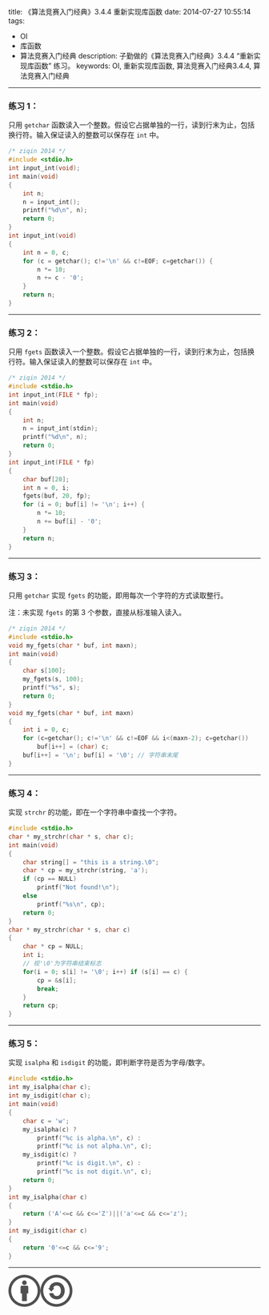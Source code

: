 title: 《算法竞赛入门经典》3.4.4 重新实现库函数
date: 2014-07-27 10:55:14
tags:
- OI
- 库函数
- 算法竞赛入门经典
description: 子勤做的《算法竞赛入门经典》3.4.4 “重新实现库函数” 练习。
keywords: OI, 重新实现库函数, 算法竞赛入门经典3.4.4, 算法竞赛入门经典
---

### 练习 1：

只用 `getchar` 函数读入一个整数。假设它占据单独的一行，读到行末为止，包括换行符。输入保证读入的整数可以保存在 `int` 中。

<!-- more -->

``` c
/* ziqin 2014 */
#include <stdio.h>
int input_int(void);
int main(void)
{
	int n;
	n = input_int();
	printf("%d\n", n);
	return 0;
}
int input_int(void)
{
	int n = 0, c;
	for (c = getchar(); c!='\n' && c!=EOF; c=getchar()) {
		n *= 10;
		n += c - '0';
	}
	return n;
}
```

---

### 练习 2：

只用 `fgets` 函数读入一个整数。假设它占据单独的一行，读到行末为止，包括换行符。输入保证读入的整数可以保存在 `int` 中。

``` c
/* ziqin 2014 */
#include <stdio.h>
int input_int(FILE * fp);
int main(void)
{
    int n;
    n = input_int(stdin);
    printf("%d\n", n);
    return 0;
}
int input_int(FILE * fp)
{
    char buf[20];
    int n = 0, i;
    fgets(buf, 20, fp);
    for (i = 0; buf[i] != '\n'; i++) {
        n *= 10;
        n += buf[i] - '0';
    }
    return n;
}
```

---

### 练习 3：

只用 `getchar` 实现 `fgets` 的功能，即用每次一个字符的方式读取整行。

注：未实现 `fgets` 的第 3 个参数，直接从标准输入读入。

``` c
/* ziqin 2014 */
#include <stdio.h>
void my_fgets(char * buf, int maxn);
int main(void)
{
	char s[100];
	my_fgets(s, 100);
	printf("%s", s);
	return 0;
}
void my_fgets(char * buf, int maxn)
{
	int i = 0, c;
	for (c=getchar(); c!='\n' && c!=EOF && i<(maxn-2); c=getchar())
		buf[i++] = (char) c;
	buf[i++] = '\n'; buf[i] = '\0'; // 字符串末尾
}
```

---

### 练习 4：

实现 `strchr` 的功能，即在一个字符串中查找一个字符。

``` c	
#include <stdio.h>
char * my_strchr(char * s, char c);
int main(void)
{
	char string[] = "this is a string.\0";
	char * cp = my_strchr(string, 'a');
	if (cp == NULL)
		printf("Not found!\n");
	else
		printf("%s\n", cp);
	return 0;
}
char * my_strchr(char * s, char c)
{
	char * cp = NULL;
	int i;
	// 视'\0'为字符串结束标志
	for(i = 0; s[i] != '\0'; i++) if (s[i] == c) {
		cp = &s[i];
		break;
	}
	return cp;
}
```

---

### 练习 5：

实现 `isalpha` 和 `isdigit` 的功能，即判断字符是否为字母/数字。

``` c
#include <stdio.h>
int my_isalpha(char c);
int my_isdigit(char c);
int main(void)
{
	char c = 'w';
	my_isalpha(c) ?
		printf("%c is alpha.\n", c) :
		printf("%c is not alpha.\n", c);
	my_isdigit(c) ?
		printf("%c is digit.\n", c) :
		printf("%c is not digit.\n", c);
	return 0;
}
int my_isalpha(char c)
{
	return ('A'<=c && c<='Z')||('a'<=c && c<='z');
}
int my_isdigit(char c)
{
	return '0'<=c && c<='9';
}
```

---

[![本文以 CC BY-SA 3.0 CN 协议发布](/img/cc-by-sa.png "左侧图案的原来源由 Wikimedia 用户 Sting 创作并以 CC BY 2.5 协议授权；右侧图案的原来源由 Creative Commons 创作并以 CC BY 2.0 协议授权。")](https://creativecommons.org/licenses/by-sa/3.0/cn/)
